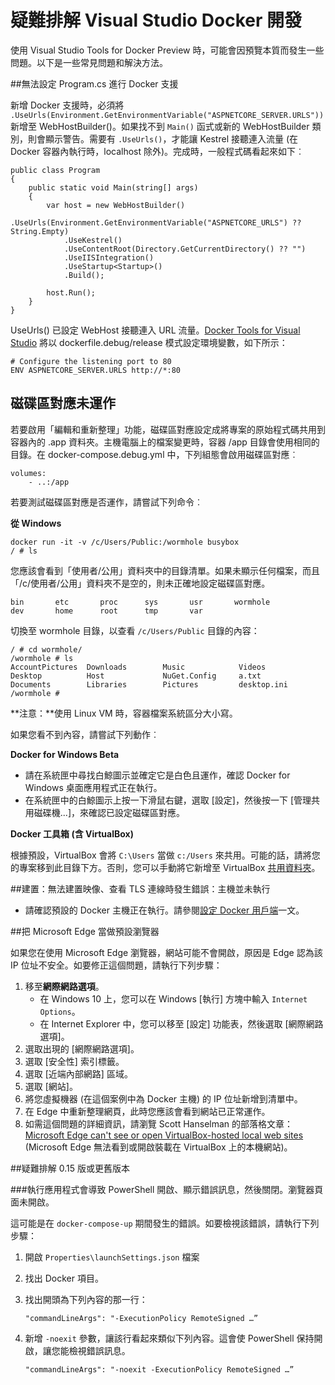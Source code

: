 <properties
   pageTitle="使用 Visual Studio 疑難排解 Windows 上的 Docker 用戶端錯誤 | Microsoft Azure"
   description="疑難排解使用 Visual Studio 在 Windows 上建立及部署 Web 應用程式到 Docker 時您會遇到的問題。"
   services="azure-container-service"
   documentationCenter="na"
   authors="allclark"
   manager="douge"
   editor="" />
<tags
   ms.service="multiple"
   ms.devlang="dotnet"
   ms.topic="article"
   ms.tgt_pltfrm="na"
   ms.workload="multiple"
   ms.date="06/08/2016"
   ms.author="allclark" />

# 疑難排解 Visual Studio Docker 開發

使用 Visual Studio Tools for Docker Preview 時，可能會因預覽本質而發生一些問題。以下是一些常見問題和解決方法。

##無法設定 Program.cs 進行 Docker 支援

新增 Docker 支援時，必須將 `.UseUrls(Environment.GetEnvironmentVariable("ASPNETCORE_SERVER.URLS"))` 新增至 WebHostBuilder()。如果找不到 `Main()` 函式或新的 WebHostBuilder 類別，則會顯示警告。需要有 `.UseUrls()`，才能讓 Kestrel 接聽連入流量 (在 Docker 容器內執行時，localhost 除外)。完成時，一般程式碼看起來如下︰

```
public class Program
{
    public static void Main(string[] args)
    {
        var host = new WebHostBuilder()
            .UseUrls(Environment.GetEnvironmentVariable("ASPNETCORE_URLS") ?? String.Empty)
            .UseKestrel()
            .UseContentRoot(Directory.GetCurrentDirectory() ?? "")
            .UseIISIntegration()
            .UseStartup<Startup>()
            .Build();

        host.Run();
    }
}
```

UseUrls() 已設定 WebHost 接聽連入 URL 流量。[Docker Tools for Visual Studio](http://aka.ms/DockerToolsForVS) 將以 dockerfile.debug/release 模式設定環境變數，如下所示：

```
# Configure the listening port to 80
ENV ASPNETCORE_SERVER.URLS http://*:80
```

## 磁碟區對應未運作
若要啟用「編輯和重新整理」功能，磁碟區對應設定成將專案的原始程式碼共用到容器內的 .app 資料夾。主機電腦上的檔案變更時，容器 /app 目錄會使用相同的目錄。在 docker-compose.debug.yml 中，下列組態會啟用磁碟區對應︰

```
volumes:
    - ..:/app
```

若要測試磁碟區對應是否運作，請嘗試下列命令︰

**從 Windows**

```
docker run -it -v /c/Users/Public:/wormhole busybox
/ # ls
```

您應該會看到「使用者/公用」資料夾中的目錄清單。如果未顯示任何檔案，而且「/c/使用者/公用」資料夾不是空的，則未正確地設定磁碟區對應。

```
bin       etc       proc      sys       usr       wormhole
dev       home      root      tmp       var
```

切換至 wormhole 目錄，以查看 `/c/Users/Public` 目錄的內容：

```
/ # cd wormhole/
/wormhole # ls
AccountPictures  Downloads        Music            Videos
Desktop          Host             NuGet.Config     a.txt
Documents        Libraries        Pictures         desktop.ini
/wormhole #
```

**注意：**使用 Linux VM 時，容器檔案系統區分大小寫。

如果您看不到內容，請嘗試下列動作︰

**Docker for Windows Beta**
- 請在系統匣中尋找白鯨圖示並確定它是白色且運作，確認 Docker for Windows 桌面應用程式正在執行。
- 在系統匣中的白鯨圖示上按一下滑鼠右鍵，選取 [設定]，然後按一下 [管理共用磁碟機...]，來確認已設定磁碟區對應。

**Docker 工具箱 (含 VirtualBox)**

根據預設，VirtualBox 會將 `C:\Users` 當做 `c:/Users` 來共用。可能的話，請將您的專案移到此目錄下方。否則，您可以手動將它新增至 VirtualBox [共用資料夾](https://www.virtualbox.org/manual/ch04.html#sharedfolders)。
	
##建置：無法建置映像、查看 TLS 連線時發生錯誤：主機並未執行

- 請確認預設的 Docker 主機正在執行。請參閱[設定 Docker 用戶端](./vs-azure-tools-docker-setup.md)一文。

##把 Microsoft Edge 當做預設瀏覽器

如果您在使用 Microsoft Edge 瀏覽器，網站可能不會開啟，原因是 Edge 認為該 IP 位址不安全。如要修正這個問題，請執行下列步驟：

1. 移至**網際網路選項**。
    - 在 Windows 10 上，您可以在 Windows [執行] 方塊中輸入 `Internet Options`。
    - 在 Internet Explorer 中，您可以移至 [設定] 功能表，然後選取 [網際網路選項]。
1. 選取出現的 [網際網路選項]。
1. 選取 [安全性] 索引標籤。
1. 選取 [近端內部網路] 區域。
1. 選取 [網站]。
1. 將您虛擬機器 (在這個案例中為 Docker 主機) 的 IP 位址新增到清單中。
1. 在 Edge 中重新整理網頁，此時您應該會看到網站已正常運作。
1. 如需這個問題的詳細資訊，請瀏覽 Scott Hanselman 的部落格文章：[Microsoft Edge can't see or open VirtualBox-hosted local web sites](http://www.hanselman.com/blog/FixedMicrosoftEdgeCantSeeOrOpenVirtualBoxhostedLocalWebSites.aspx) (Microsoft Edge 無法看到或開啟裝載在 VirtualBox 上的本機網站)。

##疑難排解 0.15 版或更舊版本


###執行應用程式會導致 PowerShell 開啟、顯示錯誤訊息，然後關閉。瀏覽器頁面未開啟。

這可能是在 `docker-compose-up` 期間發生的錯誤。如要檢視該錯誤，請執行下列步驟：

1. 開啟 `Properties\launchSettings.json` 檔案
1. 找出 Docker 項目。
1. 找出開頭為下列內容的那一行：

    ```
    "commandLineArgs": "-ExecutionPolicy RemoteSigned …”
    ```
	
1. 新增 `-noexit` 參數，讓該行看起來類似下列內容。這會使 PowerShell 保持開啟，讓您能檢視錯誤訊息。

    ```
	"commandLineArgs": "-noexit -ExecutionPolicy RemoteSigned …”
    ```

<!---HONumber=AcomDC_0706_2016-->
